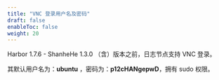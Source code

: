 ```yaml
---
title: "VNC 登录用户名及密码"
draft: false
enableToc: false
weight: 20
---
```


Harbor 1.7.6 - ShanheHe 1.3.0 （含）版本之前，日志节点支持 VNC 登录。

其默认用户名为：**ubuntu** ，密码为：**p12cHANgepwD**，拥有 sudo 权限。



